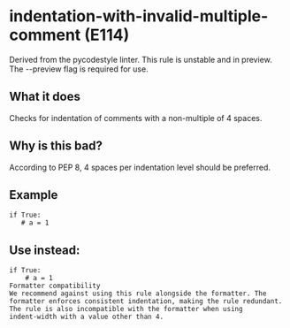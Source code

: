# indentation-with-invalid-multiple-comment (E114)
Derived from the pycodestyle linter.
This rule is unstable and in preview. The --preview flag is required for use.
## What it does
Checks for indentation of comments with a non-multiple of 4 spaces.
## Why is this bad?
According to PEP 8, 4 spaces per indentation level should be preferred.
## Example
```
if True:
   # a = 1
```
## Use instead:
```
if True:
    # a = 1
Formatter compatibility
We recommend against using this rule alongside the formatter. The
formatter enforces consistent indentation, making the rule redundant.
The rule is also incompatible with the formatter when using
indent-width with a value other than 4.
```